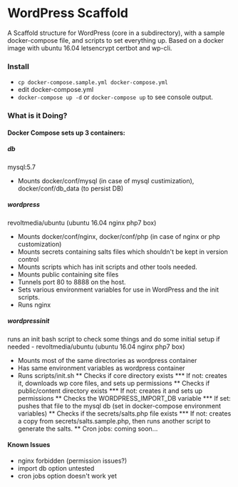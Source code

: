 # WordPress Scaffold #
A Scaffold structure for WordPress (core in a subdirectory), with a sample docker-compose file, and scripts to set everything up. Based on a docker image with ubuntu 16.04 letsencrypt certbot and wp-cli.

### Install ###
* `cp docker-compose.sample.yml docker-compose.yml`
* edit docker-compose.yml
* `docker-compose up -d` or `docker-compose up` to see console output.

### What is it Doing? ###
#### Docker Compose sets up 3 containers: ####
##### db #####
mysql:5.7
* Mounts docker/conf/mysql (in case of mysql custimization), docker/conf/db_data (to persist DB)
##### wordpress #####
revoltmedia/ubuntu (ubuntu 16.04 nginx php7 box)
* Mounts docker/conf/nginx, docker/conf/php (in case of nginx or php customization)
* Mounts secrets containing salts files which shouldn't be kept in version control
* Mounts scripts which has init scripts and other tools needed.
* Mounts public containing site files
* Tunnels port 80 to 8888 on the host.
* Sets various environment variables for use in WordPress and the init scripts.
* Runs nginx
##### wordpressinit #####
runs an init bash script to check some things and do some initial setup if needed - revoltmedia/ubuntu (ubuntu 16.04 nginx php7 box)
* Mounts most of the same directories as wordpress container
* Has same environment variables as wordpress container
* Runs scripts/init.sh
** Checks if core directory exists
*** If not: creates it, downloads wp core files, and sets up permissions
** Checks if public/content directory exists
*** If not: creates it and sets up permissions
** Checks the WORDPRESS_IMPORT_DB variable
*** If set: pushes that file to the mysql db (set in docker-compose environment variables)
** Checks if the secrets/salts.php file exists
*** If not: creates a copy from secrets/salts.sample.php, then runs another script to generate the salts.
** Cron jobs: coming soon...

#### Known Issues ####
* nginx forbidden (permission issues?)
* import db option untested
* cron jobs option doesn't work yet
